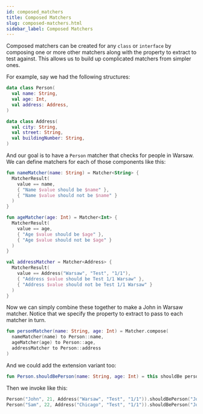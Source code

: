 ```yaml
---
id: composed_matchers
title: Composed Matchers
slug: composed-matchers.html
sidebar_label: Composed Matchers
---
```




Composed matchers can be created for any `class` or `interface` by composing one or more other matchers along with the property to extract to
test against. This allows us to build up complicated matchers from simpler ones.

For example, say we had the following structures:

```kotlin
data class Person(
  val name: String,
  val age: Int,
  val address: Address,
)

data class Address(
  val city: String,
  val street: String,
  val buildingNumber: String,
)
```

And our goal is to have a `Person` matcher that checks for people in Warsaw. We can define matchers for each of those
components like this:

```kotlin
fun nameMatcher(name: String) = Matcher<String> {
  MatcherResult(
    value == name,
    { "Name $value should be $name" },
    { "Name $value should not be $name" }
  )
}

fun ageMatcher(age: Int) = Matcher<Int> {
  MatcherResult(
    value == age,
    { "Age $value should be $age" },
    { "Age $value should not be $age" }
  )
}

val addressMatcher = Matcher<Address> {
  MatcherResult(
    value == Address("Warsaw", "Test", "1/1"),
    { "Address $value should be Test 1/1 Warsaw" },
    { "Address $value should not be Test 1/1 Warsaw" }
  )
}
```

Now we can simply combine these together to make a John in Warsaw matcher. Notice that we specify the property to
extract to pass to each matcher in turn.

```kotlin
fun personMatcher(name: String, age: Int) = Matcher.compose(
  nameMatcher(name) to Person::name,
  ageMatcher(age) to Person::age,
  addressMatcher to Person::address
)
```

And we could add the extension variant too:

```kotlin
fun Person.shouldBePerson(name: String, age: Int) = this shouldBe personMatcher(name, age)
```

Then we invoke like this:

```kotlin
Person("John", 21, Address("Warsaw", "Test", "1/1")).shouldBePerson("John", 21)
Person("Sam", 22, Address("Chicago", "Test", "1/1")).shouldBePerson("John", 21) // would fail
```

